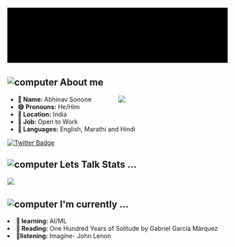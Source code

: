 ![Header](header.gif "Header Image")

<h2><img src="https://github.com/meta-sapien/meta-sapien/blob/102d1ea7df7207ec9f3a6927f903fe0ab7c90b28/img1.gif" alt="computer" width="80"> About me </h2>

<div >
  <img src="https://github.com/meta-sapien/meta-sapien/blob/7702ffbc9dcde4b76d6feac77b0513a7e3926c42/profile.png" align="right" width="250">

<ul>
  <li><b>👤 Name: </b> Abhinav Sonone</li>
  <li><b>😄 Pronouns:</b>  He/Him</li>
  <li><b>📍 Location:</b> India</li>
  <li><b>💼 Job: </b>Open to Work</li>
  <li><b>📣 Languages:</b> English, Marathi and Hindi</li>
</ul>

</div>

<a href="https://twitter.com/Abhinav_Sonone"><img src="https://img.shields.io/badge/Abhinav_Sonone_%20-%231DA1F2.svg?&style=for-the-badge&logo=Twitter&logoColor=white" alt="Twitter Badge"></a>

<h2><img src="https://github.com/meta-sapien/meta-sapien/blob/3d4f46b5c2df2cb025341f8de75ea1a56e21b14a/img2.gif" alt="computer" width="80"> Lets Talk Stats ...</h2>

<img src= "https://github-readme-stats.vercel.app/api?username=meta-sapien&&show_icons=true&title_color=ffffff&icon_color=bb2acf&text_color=daf7dc&bg_color=151515">

<h2><img src="https://github.com/meta-sapien/meta-sapien/blob/86ae381cc12dd43b5270c58e09a65b21888167ed/img3.gif" alt="computer" width="80"> I'm currently ...</h2>

<li><b>📖 learning: </b> AI/ML</li>
  <li><b>📖 Reading:</b>  One Hundred Years of Solitude by Gabriel García Márquez</li>
  <li><b>🎵listening:</b> Imagine- John Lenon</li>
